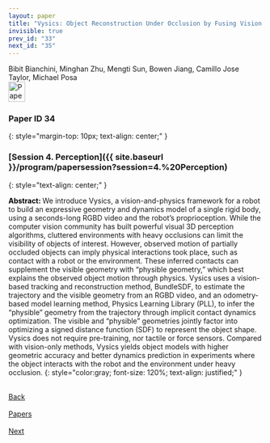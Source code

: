 ```yaml
---
layout: paper
title: "Vysics: Object Reconstruction Under Occlusion by Fusing Vision and Contact-Rich Physics"
invisible: true
prev_id: "33"
next_id: "35"
---
```

<div class="paper-authors">
  <div class="paper-author-box">
    <div class="paper-author-name">Bibit Bianchini, Minghan Zhu, Mengti Sun, Bowen Jiang, Camillo Jose Taylor, Michael Posa</div>
    <div class="paper-author-uni"></div>
  </div>
</div>

<div class="paper-pdf">
  <div>
    <a href="https://www.roboticsproceedings.org/rss21/p034.pdf" title="Download PDF" target="_blank">
      <img src="{{ site.baseurl }}/images/paper_link_cardinal_red.png" alt="Paper PDF" width="33" height="40" />
    </a>
  </div>
</div>

### Paper ID 34
{: style="margin-top: 10px; text-align: center;" }

### [Session 4. Perception]({{ site.baseurl }}/program/papersession?session=4.%20Perception)
{: style="text-align: center;" }

<b style="color: black;">Abstract: </b>We introduce Vysics, a vision-and-physics framework for a robot to build an expressive geometry and dynamics model of a single rigid body, using a seconds-long RGBD video and the robot’s proprioception. While the computer vision community has built powerful visual 3D perception algorithms, cluttered environments with heavy occlusions can limit the visibility of objects of interest. However, observed motion of partially occluded objects can imply physical interactions took place, such as contact with a robot or the environment. These inferred contacts can supplement the visible geometry with “physible geometry,” which best explains the observed object motion through physics. Vysics uses a vision-based tracking and reconstruction method, BundleSDF, to estimate the trajectory and the visible geometry from an RGBD video, and an odometry-based model learning method, Physics Learning Library (PLL), to infer the “physible” geometry from the trajectory through implicit contact dynamics optimization. The visible and “physible” geometries jointly factor into optimizing a signed distance function (SDF) to represent the object shape. Vysics does not require pre-training, nor tactile or force sensors. Compared with vision-only methods, Vysics yields object models with higher geometric accuracy and better dynamics prediction in experiments where the object interacts with the robot and the environment under heavy occlusion.
{: style="color:gray; font-size: 120%; text-align: justified;" }

<div class="paper-menu">
  <div class="paper-menu-inner">
    <a href="{{ site.baseurl }}/program/papers/33/" title="Previous Paper">
            <div class="paper-menu-icon">
                <i class="fa fa-chevron-left"></i><br>
                <span class="paper-menu-label">Back</span>
            </div>
        </a>
    <a href="{{ site.baseurl }}/program/papers" title="All Papers">
      <div class="paper-menu-icon">
        <i class="fa fa-list"></i><br>
        <span class="paper-menu-label">Papers</span>
      </div>
    </a>
    <a href="{{ site.baseurl }}/program/papers/35/" title="Next Paper">
            <div class="paper-menu-icon">
                <i class="fa fa-chevron-right"></i><br>
                <span class="paper-menu-label">Next</span>
            </div>
        </a>
  </div>
</div>
